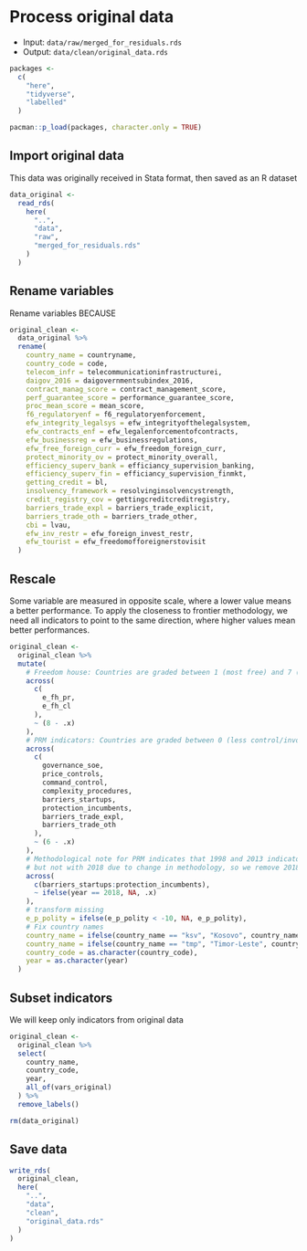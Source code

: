 # Process original data

- Input: `data/raw/merged_for_residuals.rds`
- Output: `data/clean/original_data.rds`



```r
packages <-
  c(
    "here",
    "tidyverse",
    "labelled"
  )

pacman::p_load(packages, character.only = TRUE)
```


## Import original data

This data was originally received in Stata format, then saved as an R dataset


```r
data_original <-
  read_rds(
    here(
      "..",
      "data",
      "raw",
      "merged_for_residuals.rds"
    )
  )
```


## Rename variables

Rename variables BECAUSE



```r
original_clean <-
  data_original %>%
  rename(
    country_name = countryname,
    country_code = code,
    telecom_infr = telecommunicationinfrastructurei,
    daigov_2016 = daigovernmentsubindex_2016,
    contract_manag_score = contract_management_score,
    perf_guarantee_score = performance_guarantee_score,
    proc_mean_score = mean_score,
    f6_regulatoryenf = f6_regulatoryenforcement,
    efw_integrity_legalsys = efw_integrityofthelegalsystem,
    efw_contracts_enf = efw_legalenforcementofcontracts,
    efw_businessreg = efw_businessregulations,
    efw_free_foreign_curr = efw_freedom_foreign_curr,
    protect_minority_ov = protect_minority_overall,
    efficiency_superv_bank = efficiancy_supervision_banking,
    efficiency_superv_fin = efficiancy_supervision_finmkt,
    getting_credit = bl,
    insolvency_framework = resolvinginsolvencystrength,
    credit_registry_cov = gettingcreditcreditregistry,
    barriers_trade_expl = barriers_trade_explicit,
    barriers_trade_oth = barriers_trade_other,
    cbi = lvau,
    efw_inv_restr = efw_foreign_invest_restr,
    efw_tourist = efw_freedomofforeignerstovisit
  )
```

## Rescale

Some variable are measured in opposite scale, where a lower value means a better performance. To apply the closeness to frontier methodology, we need all indicators to point to the same direction, where higher values mean better performances.


```r
original_clean <-
  original_clean %>%
  mutate(
    # Freedom house: Countries are graded between 1 (most free) and 7 (least free).
    across(
      c(
        e_fh_pr,
        e_fh_cl
      ),
      ~ (8 - .x)
    ),
    # PRM indicators: Countries are graded between 0 (less control/involvement) and 6 (more control/involvement)
    across(
      c(
        governance_soe,
        price_controls,
        command_control,
        complexity_procedures,
        barriers_startups,
        protection_incumbents,
        barriers_trade_expl,
        barriers_trade_oth
      ),
      ~ (6 - .x)
    ),
    # Methodological note for PRM indicates that 1998 and 2013 indicators are comparable,
    # but not with 2018 due to change in methodology, so we remove 2018 data
    across(
      c(barriers_startups:protection_incumbents),
      ~ ifelse(year == 2018, NA, .x)
    ),
    # transform missing
    e_p_polity = ifelse(e_p_polity < -10, NA, e_p_polity),
    # Fix country names
    country_name = ifelse(country_name == "ksv", "Kosovo", country_name),
    country_name = ifelse(country_name == "tmp", "Timor-Leste", country_name),
    country_code = as.character(country_code),
    year = as.character(year)
  )
```

## Subset indicators

We will keep only indicators from original data


```r
original_clean <-
  original_clean %>%
  select(
    country_name,
    country_code,
    year,
    all_of(vars_original)
  ) %>%
  remove_labels()

rm(data_original)
```

## Save data


```r
write_rds(
  original_clean,
  here(
    "..",
    "data",
    "clean",
    "original_data.rds"
  )
)
```
